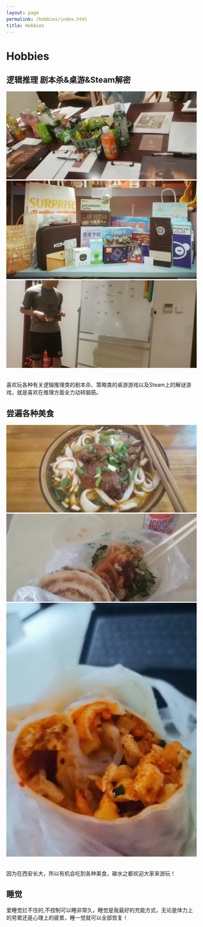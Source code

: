 ```yaml
---
layout: page
permalink: /hobbies/index.html
title: Hobbies
---
```

# Hobbies

## 逻辑推理 剧本杀&桌游&Steam解密
<img src="/images/1.JPG">
<img src="/images/2.JPG">
<img src="/images/3.JPG">
</div>

<br>喜欢玩各种有关逻辑推理类的剧本杀、策略类的桌游游戏以及Steam上的解谜游戏，就是喜欢在推理方面全力动转脑筋。

## 尝遍各种美食
<div class="third">
<img src="/images/4.JPG">
<img src="/images/5.JPG">
<img src="/images/6.JPG">
</div>

<br> 因为在西安长大，所以有机会吃到各种美食，碳水之都欢迎大家来游玩！

## 睡觉
爱睡觉拦不住的,不控制可以睡非常久，睡觉是我最好的充能方式，无论是体力上的劳累还是心理上的疲累，睡一觉就可以全部恢复！



